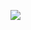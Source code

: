 [![](https://img.shields.io/badge/dynamic/xml.svg?label=100ms-Prebuilt&color=blue&query=%2F%2Fmetadata%2Fversioning%2Flatest&url=https%3A%2F%2Frepo1.maven.org%2Fmaven2%2Flive%2F100ms%2Froom-kit%2Fmaven-metadata.xml)](https://jitpack.io/#100mslive/room-kit)
